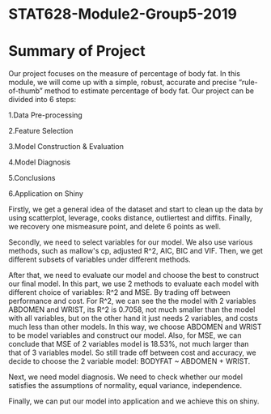 # STAT628-Module2-Group5-2019
# Summary of Project
Our project focuses on the measure of percentage of body fat. In this module, we will come up with a simple, robust, accurate and precise “rule-of-thumb” method to estimate percentage of body fat.
Our project can be divided into 6 steps:

1.Data Pre-processing

2.Feature Selection

3.Model Construction & Evaluation

4.Model Diagnosis

5.Conclusions

6.Application on Shiny

Firstly, we get a general idea of the dataset and start to clean up the data by using scatterplot, leverage, cooks distance, outliertest and diffits. Finally, we recovery one mismeasure point, and delete 6 points as well.

Secondly, we need to select variables for our model. We also use various methods, such as mallow's cp, adjusted R^2, AIC, BIC and VIF. Then, we get different subsets of variables under different methods.

After that, we need to evaluate our model and choose the best to construct our final model. In this part, we use 2 methods to evaluate each model with different choice of variables: R^2 and MSE. By trading off between performance and cost.
For R^2, we can see the the model with 2 variables ABDOMEN and WRIST, its R^2 is 0.7058, not much smaller than the model with all variables, but on the other hand it just needs 2 variables, and costs much less than other models. In this way, we choose ABDOMEN and WRIST to be model variables and construct our model.
Also, for MSE, we can conclude that MSE of 2 variables model is 18.53%, not much larger than that of 3 variables model. So still trade off between cost and accuracy, we decide to choose the 2 variable model: BODYFAT ~ ABDOMEN + WRIST.

Next, we need model diagnosis. We need to check whether our model satisfies the assumptions of normality, equal variance, independence.

Finally, we can put our model into application and we achieve this on shiny.
